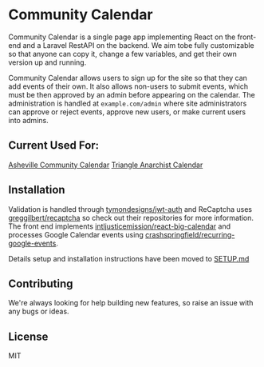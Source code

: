 # Community Calendar

Community Calendar is a single page app implementing React on the front-end and a Laravel RestAPI on the backend. We aim tobe fully customizable so that anyone can copy it, change a few variables, and get their own version up and running.

Community Calendar allows users to sign up for the site so that they can add events of their own. It also allows non-users to submit events, which must be then approved by an admin before appearing on the calendar. The administration is handled at `example.com/admin` where site administrators can approve or reject events, approve new users, or make current users into admins.

## Current Used For:

   [Asheville Community Calendar](https://www.avlcommunityaction.com)
   [Triangle Anarchist Calendar](https://trianarcalendar.com/)

## Installation

Validation is handled through [tymondesigns/jwt-auth](https://github.com/tymondesigns/jwt-auth) and ReCaptcha uses [greggilbert/recaptcha](https://github.com/greggilbert/recaptcha) so check out their repositories for more information. The front end implements [intljusticemission/react-big-calendar](https://github.com/intljusticemission/react-big-calendar) and processes Google Calendar events using [crashspringfield/recurring-google-events](https://github.com/crashspringfield/recurring-google-events).

Details setup and installation instructions have been moved to [SETUP.md](https://github.com/crashspringfield/community_calendar/blob/master/SETUP.md)

## Contributing

We're always looking for help building new features, so raise an issue with any bugs or ideas.

## License

MIT

